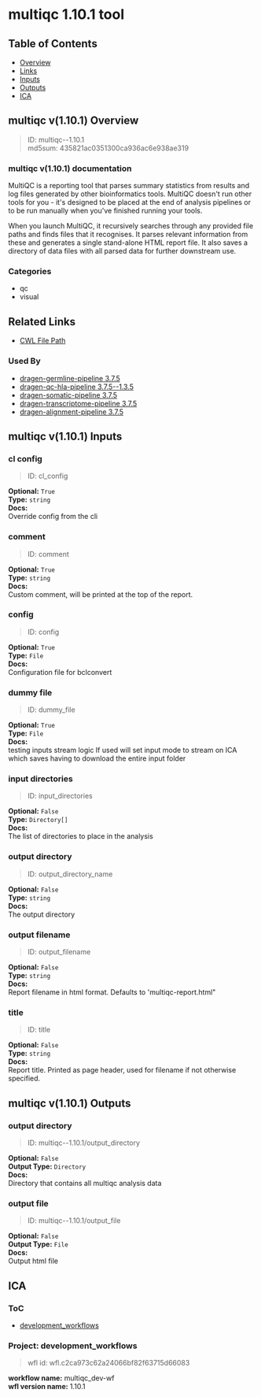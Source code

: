 
multiqc 1.10.1 tool
===================

## Table of Contents
  
- [Overview](#multiqc-v1101-overview)  
- [Links](#related-links)  
- [Inputs](#multiqc-v1101-inputs)  
- [Outputs](#multiqc-v1101-outputs)  
- [ICA](#ica)  


## multiqc v(1.10.1) Overview



  
> ID: multiqc--1.10.1  
> md5sum: 435821ac0351300ca936ac6e938ae319

### multiqc v(1.10.1) documentation
  
MultiQC is a reporting tool that parses summary statistics from results and log files generated by
other bioinformatics tools. MultiQC doesn't run other tools for you -
it's designed to be placed at the end of analysis pipelines or to be run manually
when you've finished running your tools.

When you launch MultiQC, it recursively searches through any provided file paths and finds
files that it recognises. It parses relevant information from these and generates a single stand-alone
HTML report file. It also saves a directory of data files with all parsed data for further downstream use.

### Categories
  
- qc  
- visual  


## Related Links
  
- [CWL File Path](../../../../../../tools/multiqc/1.10.1/multiqc__1.10.1.cwl)  


### Used By
  
- [dragen-germline-pipeline 3.7.5](../../../workflows/dragen-germline-pipeline/3.7.5/dragen-germline-pipeline__3.7.5.md)  
- [dragen-qc-hla-pipeline 3.7.5--1.3.5](../../../workflows/dragen-qc-hla-pipeline/3.7.5--1.3.5/dragen-qc-hla-pipeline__3.7.5--1.3.5.md)  
- [dragen-somatic-pipeline 3.7.5](../../../workflows/dragen-somatic-pipeline/3.7.5/dragen-somatic-pipeline__3.7.5.md)  
- [dragen-transcriptome-pipeline 3.7.5](../../../workflows/dragen-transcriptome-pipeline/3.7.5/dragen-transcriptome-pipeline__3.7.5.md)  
- [dragen-alignment-pipeline 3.7.5](../../../workflows/dragen-alignment-pipeline/3.7.5/dragen-alignment-pipeline__3.7.5.md)  

  


## multiqc v(1.10.1) Inputs

### cl config



  
> ID: cl_config
  
**Optional:** `True`  
**Type:** `string`  
**Docs:**  
Override config from the cli


### comment



  
> ID: comment
  
**Optional:** `True`  
**Type:** `string`  
**Docs:**  
Custom comment, will be printed at the top of the report.


### config



  
> ID: config
  
**Optional:** `True`  
**Type:** `File`  
**Docs:**  
Configuration file for bclconvert


### dummy file



  
> ID: dummy_file
  
**Optional:** `True`  
**Type:** `File`  
**Docs:**  
testing inputs stream logic
If used will set input mode to stream on ICA which
saves having to download the entire input folder


### input directories



  
> ID: input_directories
  
**Optional:** `False`  
**Type:** `Directory[]`  
**Docs:**  
The list of directories to place in the analysis


### output directory



  
> ID: output_directory_name
  
**Optional:** `False`  
**Type:** `string`  
**Docs:**  
The output directory


### output filename



  
> ID: output_filename
  
**Optional:** `False`  
**Type:** `string`  
**Docs:**  
Report filename in html format.
Defaults to 'multiqc-report.html"


### title



  
> ID: title
  
**Optional:** `False`  
**Type:** `string`  
**Docs:**  
Report title.
Printed as page header, used for filename if not otherwise specified.

  


## multiqc v(1.10.1) Outputs

### output directory



  
> ID: multiqc--1.10.1/output_directory  

  
**Optional:** `False`  
**Output Type:** `Directory`  
**Docs:**  
Directory that contains all multiqc analysis data
  


### output file



  
> ID: multiqc--1.10.1/output_file  

  
**Optional:** `False`  
**Output Type:** `File`  
**Docs:**  
Output html file
  

  


## ICA

### ToC
  
- [development_workflows](#project-development_workflows)  


### Project: development_workflows


> wfl id: wfl.c2ca973c62a24066bf82f63715d66083  

  
**workflow name:** multiqc_dev-wf  
**wfl version name:** 1.10.1  

  

